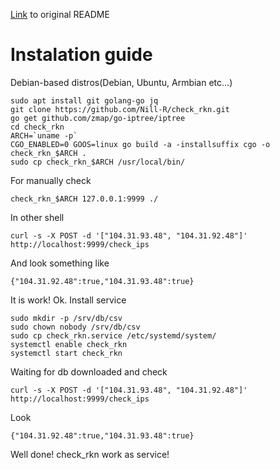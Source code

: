 [Link](https://github.com/Nill-R/check_rkn/blob/master/README.old.md "Link") to original README

# Instalation guide 

Debian-based distros(Debian, Ubuntu, Armbian etc…)
```
sudo apt install git golang-go jq
git clone https://github.com/Nill-R/check_rkn.git
go get github.com/zmap/go-iptree/iptree
cd check_rkn
ARCH=`uname -p`
CGO_ENABLED=0 GOOS=linux go build -a -installsuffix cgo -o check_rkn_$ARCH .
sudo cp check_rkn_$ARCH /usr/local/bin/
```
For manually check
```
check_rkn_$ARCH 127.0.0.1:9999 ./
```
In other shell
```
curl -s -X POST -d '["104.31.93.48", "104.31.92.48"]' http://localhost:9999/check_ips
```
And look something like
```
{"104.31.92.48":true,"104.31.93.48":true}
```
It is work!
Ok. Install service
```
sudo mkdir -p /srv/db/csv
sudo chown nobody /srv/db/csv
sudo cp check_rkn.service /etc/systemd/system/
systemctl enable check_rkn
systemctl start check_rkn
```
Waiting for db downloaded and check
```
curl -s -X POST -d '["104.31.93.48", "104.31.92.48"]' http://localhost:9999/check_ips
```
Look 
```
{"104.31.92.48":true,"104.31.93.48":true}
```
Well done! check_rkn work as service!
